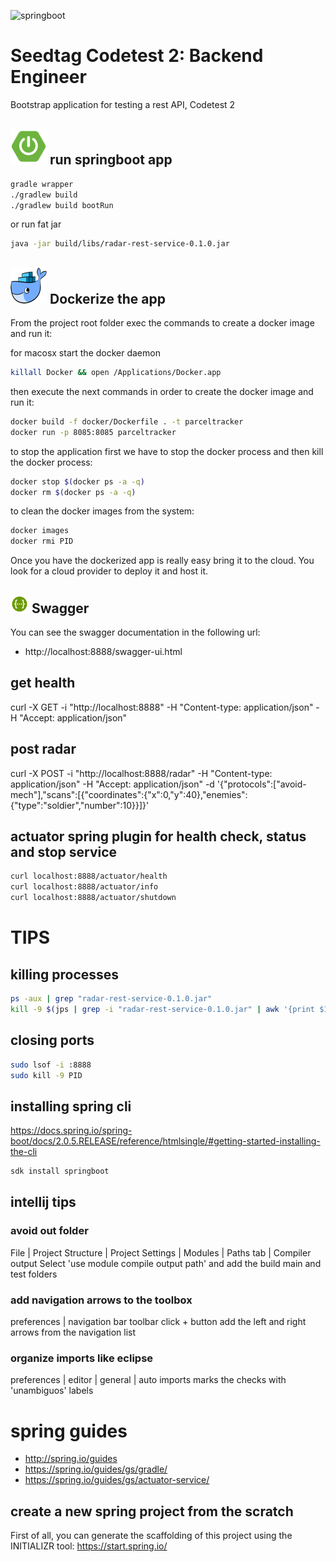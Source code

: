 ![springboot](https://www.seedtag.com/assets/common/icons/logo-inverse.svg)

# Seedtag Codetest 2: Backend Engineer
Bootstrap application for testing a rest API, Codetest 2

## ![springboot](./_media/icons/springboot.png) run springboot app
```bash
gradle wrapper
./gradlew build
./gradlew build bootRun
```

or run fat jar
```bash
java -jar build/libs/radar-rest-service-0.1.0.jar
```

## ![docker](./_media/icons/docker.png) Dockerize the app
From the project root folder exec the commands to create a docker image and run it:

for macosx start the docker daemon
```bash
killall Docker && open /Applications/Docker.app
```

then execute the next commands in order to create the docker image and run it:
```bash
docker build -f docker/Dockerfile . -t parceltracker
docker run -p 8085:8085 parceltracker
```

to stop the application first we have to stop the docker process and then kill the docker process:
```bash
docker stop $(docker ps -a -q)
docker rm $(docker ps -a -q)
```

to clean the docker images from the system:
```bash
docker images
docker rmi PID
``` 

Once you have the dockerized app is really easy bring it to the cloud. You look for a cloud provider to deploy it and host it.

## ![swagger](./_media/icons/swagger.png) Swagger
You can see the swagger documentation in the following url:
- http://localhost:8888/swagger-ui.html

## get health
curl -X GET -i "http://localhost:8888" -H "Content-type: application/json" -H "Accept: application/json"

## post radar
curl -X POST -i "http://localhost:8888/radar" -H "Content-type: application/json" -H "Accept: application/json" -d '{"protocols":["avoid-mech"],"scans":[{"coordinates":{"x":0,"y":40},"enemies":{"type":"soldier","number":10}}]}'

## actuator spring plugin for health check, status and stop service
```bash
curl localhost:8888/actuator/health
curl localhost:8888/actuator/info
curl localhost:8888/actuator/shutdown
```

# TIPS

## killing processes

```bash
ps -aux | grep "radar-rest-service-0.1.0.jar"
kill -9 $(jps | grep -i "radar-rest-service-0.1.0.jar" | awk '{print $1}')
```

## closing ports
```bash
sudo lsof -i :8888
sudo kill -9 PID
```

## installing spring cli
https://docs.spring.io/spring-boot/docs/2.0.5.RELEASE/reference/htmlsingle/#getting-started-installing-the-cli
```bash
sdk install springboot
```

## intellij tips

### avoid out folder
File | Project Structure | Project Settings | Modules | Paths tab | Compiler output
Select 'use module compile output path' and add the build main and test folders

### add navigation arrows to the toolbox
preferences | navigation bar toolbar
click + button add the left and right arrows from the navigation list

### organize imports like eclipse
preferences | editor | general | auto imports
marks the checks with 'unambiguos' labels 

# spring guides

- http://spring.io/guides
- https://spring.io/guides/gs/gradle/
- https://spring.io/guides/gs/actuator-service/

## create a new spring project from the scratch
First of all, you can generate the scaffolding of this project using the INITIALIZR tool: 
https://start.spring.io/
